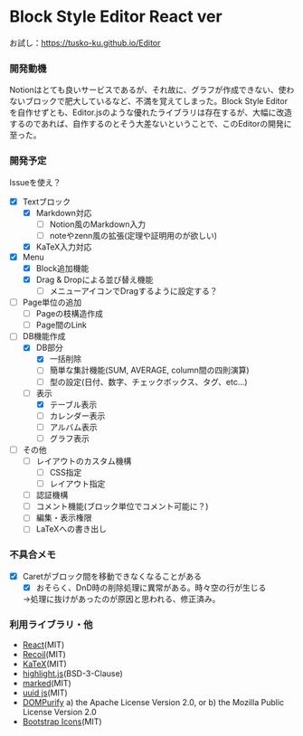 # Block Style Editor React ver
お試し：https://tusko-ku.github.io/Editor

### 開発動機
Notionはとても良いサービスであるが、それ故に、グラフが作成できない、使わないブロックで肥大しているなど、不満を覚えてしまった。Block Style Editorを自作せずとも、Editor.jsのような優れたライブラリは存在するが、大幅に改造するのであれば、自作するのとそう大差ないということで、このEditorの開発に至った。

### 開発予定
Issueを使え？
- [x] Textブロック
  - [x] Markdown対応
    - [ ] Notion風のMarkdown入力
    - [ ] noteやzenn風の拡張(定理や証明用のが欲しい)
  - [x] KaTeX入力対応
- [x] Menu
  - [x] Block追加機能
  - [x] Drag & Dropによる並び替え機能
    - [ ] メニューアイコンでDragするように設定する？
- [ ] Page単位の追加
  - [ ] Pageの枝構造作成
  - [ ] Page間のLink
- [ ] DB機能作成
  - [x] DB部分
    - [x] 一括削除
    - [ ] 簡単な集計機能(SUM, AVERAGE, column間の四則演算)
    - [ ] 型の設定(日付、数字、チェックボックス、タグ、etc...)
  - [ ] 表示
    - [x] テーブル表示
    - [ ] カレンダー表示
    - [ ] アルバム表示
    - [ ] グラフ表示
- [ ] その他
  - [ ] レイアウトのカスタム機構
    - [ ] CSS指定
    - [ ] レイアウト指定
  - [ ] 認証機構
  - [ ] コメント機能(ブロック単位でコメント可能に？)
  - [ ] 編集・表示権限
  - [ ] LaTeXへの書き出し

### 不具合メモ
- [x] Caretがブロック間を移動できなくなることがある
  - [x] おそらく、DnD時の削除処理に異常がある。時々空の行が生じる

  ->処理に抜けがあったのが原因と思われる、修正済み。

### 利用ライブラリ・他
- [React](https://ja.reactjs.org/)(MIT)
- [Recoil](https://recoiljs.org/)(MIT)
- [KaTeX](https://katex.org/)(MIT)
- [highlight.js](https://highlightjs.org/)(BSD-3-Clause)
- [marked](https://github.com/markedjs/marked)(MIT)
- [uuid js](https://github.com/uuidjs/uuid)(MIT)
- [DOMPurify](https://github.com/cure53/DOMPurify)
  a) the Apache License Version 2.0, or
  b) the Mozilla Public License Version 2.0
- [Bootstrap Icons](https://icons.getbootstrap.com/)(MIT)
